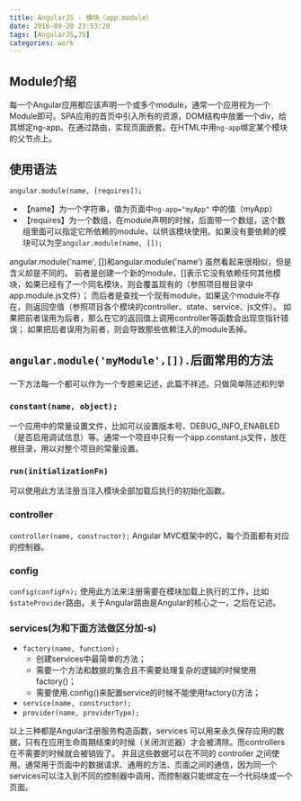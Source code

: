 ```yaml
---
title: AngularJS - 模块（app.module）
date: 2016-09-20 23:53:20
tags: [AngularJS,JS]
categories: work
---
```


## Module介绍
每一个Angular应用都应该声明一个或多个module，通常一个应用视为一个Module即可。SPA应用的首页中引入所有的资源，DOM结构中放置一个div，给其绑定ng-app。在通过路由，实现页面嵌套。在HTML中用`ng-app`绑定某个模块的父节点上。

<!-- more -->

## 使用语法
```
angular.module(name, [requires]);
```
- 【name】为一个字符串，值为页面中`ng-app="myApp"` 中的值（myApp）
- 【requires】为一个数组，在module声明的时候，后面带一个数组，这个数组里面可以指定它所依赖的module，以供该模块使用。如果没有要依赖的模块可以为空`angular.module(name, []);` 

angular.module('name', [])和angular.module('name') 虽然看起来很相似，但是含义却是不同的。
前者是创建一个新的module，[]表示它没有依赖任何其他模块，如果已经有了一个同名模块，则会覆盖现有的（参照项目根目录中app.module.js文件）；
而后者是查找一个现有module，如果这个module不存在，则返回空值（参照项目各个模块的controller、state、service、js文件）。
如果把前者误用为后者，那么在它的返回值上调用controller等函数会出现空指针错误；
如果把后者误用为前者，则会导致那些依赖注入的module丢掉。

## `angular.module('myModule',[]).`后面常用的方法
一下方法每一个都可以作为一个专题来记述，此篇不祥述。只做简单陈述和列举

### `constant(name, object);`
一个应用中的常量设置文件，比如可以设置版本号、DEBUG_INFO_ENABLED（是否启用调试信息）等。通常一个项目中只有一个app.constant.js文件，放在根目录，用以对整个项目的常量设置。

### `run(initializationFn)`
可以使用此方法注册当注入模块全部加载后执行的初始化函数。

### controller
`controller(name, constructor);`
Angular MVC框架中的C，每个页面都有对应的控制器。

### config
`config(configFn);`
使用此方法来注册需要在模块加载上执行的工作，比如`$stateProvider`路由。关于Angular路由是Angular的核心之一，之后在记述。

### services(为和下面方法做区分加-s)
- `factory(name, function);`
    - 创建services中最简单的方法；
    - 需要一个方法和数据的集合且不需要处理复杂的逻辑的时候使用factory()；
    - 需要使用.config()来配置service的时候不能使用factory()方法；
- `service(name, constructor);`
- `provider(name, providerType);`


以上三种都是Angular注册服务构造函数，services 可以用来永久保存应用的数据，只有在应用生命周期结束的时候（关闭浏览器）才会被清除。而controllers在不需要的时候就会被销毁了。
并且这些数据可以在不同的 controller 之间使用。通常用于页面中的数据请求、通用的方法、页面之间的通信，因为同一个services可以注入到不同的控制器中调用，而控制器只能绑定在一个代码块或一个页面。

 
